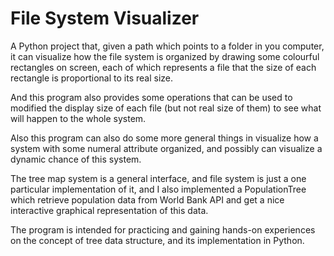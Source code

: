# File System Visualizer

A Python project that, given a path which points to a folder in you computer, it can visualize how the file system is organized by drawing some colourful rectangles on screen, 
each of which represents a file that the size of each rectangle is proportional to its real size.

And this program also provides some operations that can be used to modified the display size of each file (but not real size of them) to see what will happen to the whole system.

Also this program can also do some more general things in visualize how a system with some numeral attribute organized, and possibly can visualize a dynamic chance of this system. 

The tree map system is a general interface, and file system is just a one particular implementation of it, and I also implemented a PopulationTree which retrieve population data from World Bank API and get a nice interactive graphical representation of this data.

The program is intended for practicing and gaining hands-on experiences on the concept of tree data structure, and its implementation in Python.
